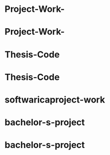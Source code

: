 # Project-Work-
# Project-Work-
# Thesis-Code
# Thesis-Code
# softwaricaproject-work
# bachelor-s-project
# bachelor-s-project
